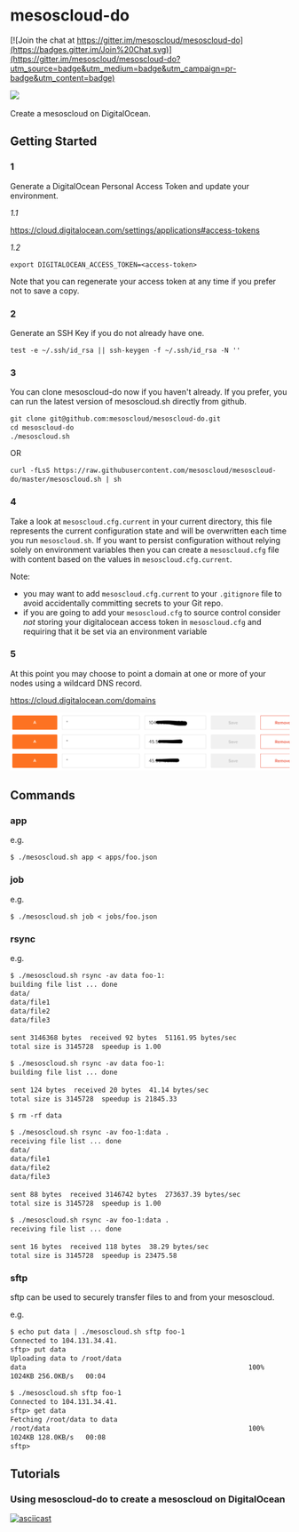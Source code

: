 # mesoscloud-do

[![Join the chat at https://gitter.im/mesoscloud/mesoscloud-do](https://badges.gitter.im/Join%20Chat.svg)](https://gitter.im/mesoscloud/mesoscloud-do?utm_source=badge&utm_medium=badge&utm_campaign=pr-badge&utm_content=badge)

[![](https://badge.waffle.io/mesoscloud/mesoscloud-do.svg)](https://waffle.io/mesoscloud/mesoscloud-do)

Create a mesoscloud on DigitalOcean.

## Getting Started

### 1

Generate a DigitalOcean Personal Access Token and update your environment.

*1.1*

https://cloud.digitalocean.com/settings/applications#access-tokens

*1.2*

```
export DIGITALOCEAN_ACCESS_TOKEN=<access-token>
```

Note that you can regenerate your access token at any time if you prefer not to save a copy.

### 2

Generate an SSH Key if you do not already have one.

```
test -e ~/.ssh/id_rsa || ssh-keygen -f ~/.ssh/id_rsa -N ''
```

### 3

You can clone mesoscloud-do now if you haven't already.  If you prefer, you can run the latest version of  mesoscloud.sh directly from github.

```
git clone git@github.com:mesoscloud/mesoscloud-do.git
cd mesoscloud-do
./mesoscloud.sh
```

OR

```
curl -fLsS https://raw.githubusercontent.com/mesoscloud/mesoscloud-do/master/mesoscloud.sh | sh
```

### 4

Take a look at `mesoscloud.cfg.current` in your current directory, this file represents the current configuration state and will be overwritten each time you run `mesoscloud.sh`.  If you want to persist configuration without relying solely on environment variables then you can create a `mesoscloud.cfg` file with content based on the values in `mesoscloud.cfg.current`.

Note:

- you may want to add `mesoscloud.cfg.current` to your `.gitignore` file to avoid accidentally committing secrets to your Git repo.
- if you are going to add your `mesoscloud.cfg` to source control consider *not* storing your digitalocean access token in `mesoscloud.cfg` and requiring that it be set via an environment variable

### 5

At this point you may choose to point a domain at one or more of your nodes using a wildcard DNS record.

https://cloud.digitalocean.com/domains

![docs/screen-1.png](docs/screen-1.png)

## Commands

### app

e.g.

```
$ ./mesoscloud.sh app < apps/foo.json
```

### job

e.g.

```
$ ./mesoscloud.sh job < jobs/foo.json
```

### rsync

e.g.

```
$ ./mesoscloud.sh rsync -av data foo-1:
building file list ... done
data/
data/file1
data/file2
data/file3

sent 3146368 bytes  received 92 bytes  51161.95 bytes/sec
total size is 3145728  speedup is 1.00
```

```
$ ./mesoscloud.sh rsync -av data foo-1:
building file list ... done

sent 124 bytes  received 20 bytes  41.14 bytes/sec
total size is 3145728  speedup is 21845.33
```

```
$ rm -rf data
```

```
$ ./mesoscloud.sh rsync -av foo-1:data .
receiving file list ... done
data/
data/file1
data/file2
data/file3

sent 88 bytes  received 3146742 bytes  273637.39 bytes/sec
total size is 3145728  speedup is 1.00
```

```
$ ./mesoscloud.sh rsync -av foo-1:data .
receiving file list ... done

sent 16 bytes  received 118 bytes  38.29 bytes/sec
total size is 3145728  speedup is 23475.58
```

### sftp

sftp can be used to securely transfer files to and from your mesoscloud.

e.g.

```
$ echo put data | ./mesoscloud.sh sftp foo-1
Connected to 104.131.34.41.
sftp> put data
Uploading data to /root/data
data                                                        100% 1024KB 256.0KB/s   00:04
```

```
$ ./mesoscloud.sh sftp foo-1
Connected to 104.131.34.41.
sftp> get data
Fetching /root/data to data
/root/data                                                  100% 1024KB 128.0KB/s   00:08
sftp>
```

## Tutorials

### Using mesoscloud-do to create a mesoscloud on DigitalOcean

[![asciicast](https://asciinema.org/a/25420.png)](https://asciinema.org/a/25420)
